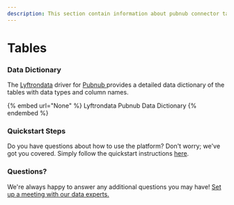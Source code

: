 ```yaml
---
description: This section contain information about pubnub connector tables information
---
```


# Tables

### Data Dictionary

The [Lyftrondata](https://www.lyftrondata.com/) driver for [Pubnub](None/)[ ](https://www.lyftrondata.com/integration/pubnub/)provides a detailed data dictionary of the tables with data types and column names.

{% embed url="None" %}
Lyftrondata Pubnub Data Dictionary
{% endembed %}

### Quickstart Steps

Do you have questions about how to use the platform? Don't worry; we've got you covered. Simply follow the quickstart instructions [here](../README.md).

### Questions? <a href="#questions" id="questions"></a>

We're always happy to answer any additional questions you may have! [Set up a meeting with our data experts.](https://www.lyftrondata.com/book-a-meeting/)

